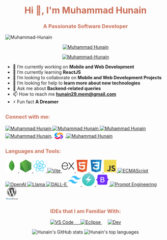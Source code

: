 <h1 align="center" style="color:#c86d55;">Hi 👋, I'm Muhammad Hunain</h1>
<h3 align="center" style="color:#c86d55;">A Passionate Software Developer</h3>

<p align="left"> <img src="https://komarev.com/ghpvc/?username=Muhammad-Hunain&label=Profile%20views&color=c86d55&style=flat" alt="Muhammad-Hunain" /> </p>

<p align="center"> 
  <a href="https://github.com/ryo-ma/github-profile-trophy">
    <img src="https://github-profile-trophy.vercel.app/?username=Muhammad-Hunain&theme=flat&no-frame=true&margin-w=15&margin-h=15" alt="Muhammad Hunain" />
  </a> 
</p>

<p align="center">
  <a href="https://twitter.com/Muhamma87640881" target="blank">
    <img src="https://img.shields.io/twitter/follow/Muhamma87640881?logo=twitter&style=for-the-badge&color=c86d55" alt="Muhammad-Hunain" />
  </a>
</p>

- 🔭 I’m currently working on **Mobile and Web Development**
- 🌱 I’m currently learning **ReactJS**
- 👯 I’m looking to collaborate on **Mobile and Web Development Projects**
- 🤝 I’m looking for help to **learn more about new technologies**
- 💬 Ask me about **Backend-related queries**
- 📫 How to reach me **hunain29.mem@gmail.com**
- ⚡ Fun fact **A Dreamer**

<h3 align="left" style="color:#c86d55;">Connect with me:</h3>
<p align="left">
  <a href="https://twitter.com/Muhamma87640881" target="blank">
    <img align="center" src="https://raw.githubusercontent.com/rahuldkjain/github-profile-readme-generator/master/src/images/icons/Social/twitter.svg" alt="Muhammad Hunain" height="30" width="40" />
  </a>
  <a href="https://www.linkedin.com/in/muhammad-hunain-0a025321a/" target="blank">
    <img align="center" src="https://raw.githubusercontent.com/rahuldkjain/github-profile-readme-generator/master/src/images/icons/Social/linked-in-alt.svg" alt="Muhammad Hunain" height="30" width="40" />
  </a>
  <a href="https://www.facebook.com/HunainIsmail.Memons" target="blank">
    <img align="center" src="https://raw.githubusercontent.com/rahuldkjain/github-profile-readme-generator/master/src/images/icons/Social/facebook.svg" alt="Muhammad Hunain" height="30" width="40" />
  </a>
  <a href="https://www.hackerrank.com/hunain29_mem" target="blank">
    <img align="center" src="https://raw.githubusercontent.com/rahuldkjain/github-profile-readme-generator/master/src/images/icons/Social/hackerrank.svg" alt="Muhammad Hunain" height="30" width="40" />
  </a>
  <a href="https://www.sololearn.com/profile/24510843" target="blank">
    <img align="center" src="https://github.com/20sw084/20sw084/blob/d13c0848532eb89aed5d28dc57856d2b74d17b43/sololearn.png" alt="Muhammad Hunain" height="30" width="40" />
  </a>
  <a href="https://stackoverflow.com/users/story/17804152?newreg=c60d95ca7f6044a5bdcb51681b74c846" target="blank">
    <img align="center" src="https://raw.githubusercontent.com/rahuldkjain/github-profile-readme-generator/master/src/images/icons/Social/stack-overflow.svg" alt="Muhammad Hunain" height="30" width="40" />
  </a>
</p>

<h3 align="left" style="color:#c86d55;">Languages and Tools:</h3>
<p align="left">
  <a href="https://www.mongodb.com/" target="_blank">
    <img src="https://raw.githubusercontent.com/devicons/devicon/master/icons/mongodb/mongodb-original.svg" alt="MongoDB" width="40" height="40" />
  </a>
  <a href="https://nodejs.org/" target="_blank">
    <img src="https://raw.githubusercontent.com/devicons/devicon/master/icons/nodejs/nodejs-original.svg" alt="Node.js" width="40" height="40" />
  </a>
  <a href="https://reactjs.org/" target="_blank">
    <img src="https://raw.githubusercontent.com/devicons/devicon/master/icons/react/react-original.svg" alt="React" width="40" height="40" />
  </a>
  <a href="https://vitejs.dev/" target="_blank">
    <img src="https://vitejs.dev/logo.svg" alt="Vite" width="40" height="40" />
  </a>
  <a href="https://expressjs.com/" target="_blank">
    <img src="https://raw.githubusercontent.com/devicons/devicon/master/icons/express/express-original.svg" alt="Express.js" width="40" height="40" />
  </a>
  <a href="https://www.w3.org/html/" target="_blank">
    <img src="https://raw.githubusercontent.com/devicons/devicon/master/icons/html5/html5-original.svg" alt="HTML5" width="40" height="40" />
  </a>
  <a href="https://www.w3schools.com/css/" target="_blank">
    <img src="https://raw.githubusercontent.com/devicons/devicon/master/icons/css3/css3-original.svg" alt="CSS3" width="40" height="40" />
  </a>
  <a href="https://developer.mozilla.org/en-US/docs/Web/JavaScript" target="_blank">
    <img src="https://raw.githubusercontent.com/devicons/devicon/master/icons/javascript/javascript-original.svg" alt="JavaScript" width="40" height="40" />
  </a>
  <a href="https://www.ecma-international.org/" target="_blank">
    <img src="https://raw.githubusercontent.com/devicons/devicon/master/icons/ecmascript/ecmascript-original.svg" alt="ECMAScript" width="40" height="40" />
  </a>
  <a href="https://openai.com/" target="_blank">
    <img src="https://openai.com/favicon.ico" alt="OpenAI" width="40" height="40" />
  </a>
  <a href="https://ai.facebook.com/tools/llama/" target="_blank">
    <img src="https://raw.githubusercontent.com/devicons/devicon/master/icons/llama/llama-original.svg" alt="Llama" width="40" height="40" />
  </a>
  <a href="https://openai.com/dall-e-2" target="_blank">
    <img src="https://raw.githubusercontent.com/devicons/devicon/master/icons/dalle/dalle-original.svg" alt="DALL-E" width="40" height="40" />
  </a>
  <a href="https://tailwindcss.com/" target="_blank">
    <img src="https://raw.githubusercontent.com/devicons/devicon/master/icons/tailwindcss/tailwindcss-plain.svg" alt="Tailwind CSS" width="40" height="40" />
  </a>
  <a href="https://chakra-ui.com/" target="_blank">
    <img src="https://raw.githubusercontent.com/devicons/devicon/master/icons/chakraui/chakraui-original.svg" alt="Chakra UI" width="40" height="40" />
  </a>
  <a href="https://getbootstrap.com/" target="_blank">
    <img src="https://raw.githubusercontent.com/devicons/devicon/master/icons/bootstrap/bootstrap-plain.svg" alt="Bootstrap" width="40" height="40" />
  </a>
  <a href="https://en.wikipedia.org/wiki/Prompt_engineering" target="_blank">
    <img src="https://raw.githubusercontent.com/devicons/devicon/master/icons/promptengineering/promptengineering-original.svg" alt="Prompt Engineering" width="40" height="40" />
  </a>
  <a href="https://wordpress.org/" target="_blank">
    <img src="https://raw.githubusercontent.com/devicons/devicon/master/icons/wordpress/wordpress-original.svg" alt="WordPress" width="40" height="40" />
  </a>
</p>

<h3 align="center" style="color:#c86d55;">IDEs that I am Familiar With:</h3>
<p align="center">
  <a href="#" target="_blank"> 
    <img alt="VS Code" src="https://img.shields.io/badge/Visual_Studio_Code-0078D4?style=for-the-badge&logo=visual%20studio%20

code&logoColor=white"/>
  </a>
  &emsp;
  <a href="#" target="_blank"> 
    <img alt="Eclipse" src="https://img.shields.io/badge/eclipse-001234.svg?style=for-the-badge&logo=eclipse&logoColor=blue"/>
  </a>
  &emsp;
  <a href="#" target="_blank"> 
    <img alt="Dev" src="https://img.shields.io/badge/Dev-001576.svg?style=for-the-badge&logo=Dev&logoColor=blue"/>
  </a>
</p>

<div align="center">
  <img height="180em" src="https://github-readme-stats.vercel.app/api?username=Muhammad-Hunain&theme=radical&show_icons=true&hide_border=true&border_radius=4.5" alt="Hunain's GitHub stats" />
  <img height="180em" src="https://github-readme-stats-eight-theta.vercel.app/api/top-langs/?username=Muhammad-Hunain&layout=compact&langs_count=8&theme=radical&hide_border=true&border_radius=4.5" alt="Hunain's top languages" />
</div>
